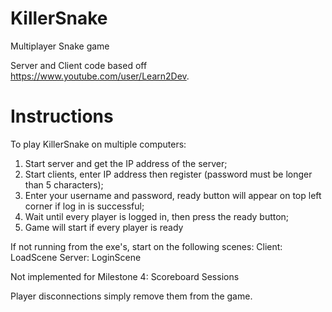 # KillerSnake
Multiplayer Snake game

Server and Client code based off https://www.youtube.com/user/Learn2Dev.

# Instructions
To play KillerSnake on multiple computers:
1. Start server and get the IP address of the server;
2. Start clients, enter IP address then register (password must be longer than 5 characters);
3. Enter your username and password, ready button will appear on top left corner if log in is successful;
4. Wait until every player is logged in, then press the ready button;
5. Game will start if every player is ready

If not running from the exe's, start on the following scenes:
Client: LoadScene
Server: LoginScene

Not implemented for Milestone 4:
Scoreboard
Sessions

Player disconnections simply remove them from the game.
